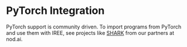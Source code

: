 # PyTorch Integration

PyTorch support is community driven. To import programs from PyTorch and use
them with IREE, see projects like [SHARK](https://github.com/nod-ai/SHARK) from
our partners at nod.ai.